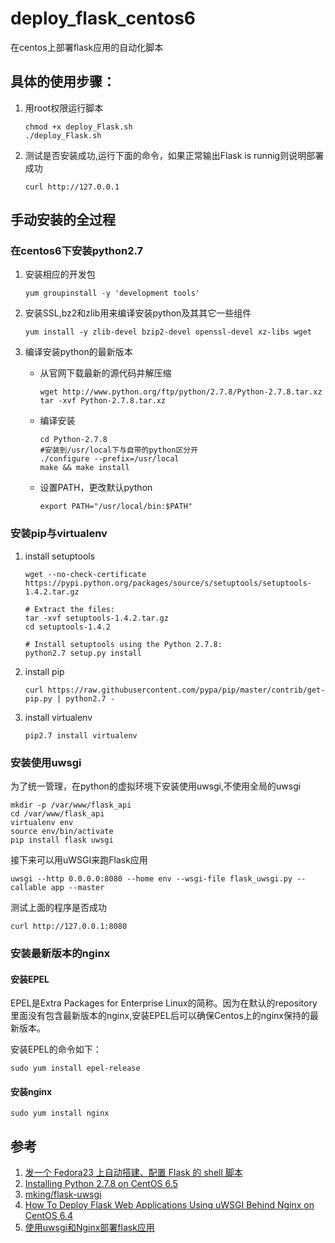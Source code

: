 # deploy_flask_centos6
在centos上部署flask应用的自动化脚本

## 具体的使用步骤：

1. 用root权限运行脚本

    ```
    chmod +x deploy_Flask.sh
    ./deploy_Flask.sh
    ```

2. 测试是否安装成功,运行下面的命令，如果正常输出Flask is runnig则说明部署成功

    ```
    curl http://127.0.0.1
    ```

## 手动安装的全过程

### 在centos6下安装python2.7

1. 安装相应的开发包
    ```
    yum groupinstall -y 'development tools'
    ```
2. 安装SSL,bz2和zlib用来编译安装python及其其它一些组件

    ```
    yum install -y zlib-devel bzip2-devel openssl-devel xz-libs wget
    ```

3. 编译安装python的最新版本

    * 从官网下载最新的源代码并解压缩
        ```
        wget http://www.python.org/ftp/python/2.7.8/Python-2.7.8.tar.xz
        tar -xvf Python-2.7.8.tar.xz
        ```
    * 编译安装

        ```
        cd Python-2.7.8
        #安装到/usr/local下与自带的python区分开
        ./configure --prefix=/usr/local
        make && make install
        ```
    * 设置PATH，更改默认python

        ```
        export PATH="/usr/local/bin:$PATH"
        ```

### 安装pip与virtualenv

1. install setuptools

    ```
    wget --no-check-certificate https://pypi.python.org/packages/source/s/setuptools/setuptools-1.4.2.tar.gz

    # Extract the files:
    tar -xvf setuptools-1.4.2.tar.gz
    cd setuptools-1.4.2

    # Install setuptools using the Python 2.7.8:
    python2.7 setup.py install
    ```
2. install pip

    ```
    curl https://raw.githubusercontent.com/pypa/pip/master/contrib/get-pip.py | python2.7 -
    ```

3. install virtualenv

    ```
    pip2.7 install virtualenv
    ```

### 安装使用uwsgi

为了统一管理，在python的虚拟环境下安装使用uwsgi,不使用全局的uwsgi

```
mkdir -p /var/www/flask_api
cd /var/www/flask_api
virtualenv env
source env/bin/activate
pip install flask uwsgi
```

接下来可以用uWSGI来跑Flask应用

```
uwsgi --http 0.0.0.0:8080 --home env --wsgi-file flask_uwsgi.py --callable app --master
```

测试上面的程序是否成功

```
curl http://127.0.0.1:8080
```

### 安装最新版本的nginx

#### 安装EPEL

EPEL是Extra Packages for Enterprise Linux的简称。因为在默认的repository里面没有包含最新版本的nginx,安装EPEL后可以确保Centos上的nginx保持的最新版本。

安装EPEL的命令如下：

```
sudo yum install epel-release
```

#### 安装nginx

```
sudo yum install nginx
```

## 参考

1. [发一个 Fedora23 上自动搭建、配置 Flask 的 shell 脚本](https://www.v2ex.com/t/254879)
2. [Installing Python 2.7.8 on CentOS 6.5](http://bicofino.io/2014/01/16/installing-python-2-dot-7-6-on-centos-6-dot-5/)
3. [mking/flask-uwsgi](https://github.com/mking/flask-uwsgi)
4. [How To Deploy Flask Web Applications Using uWSGI Behind Nginx on CentOS 6.4](https://www.digitalocean.com/community/tutorials/how-to-deploy-flask-web-applications-using-uwsgi-behind-nginx-on-centos-6-4)
5. [使用uwsgi和Nginx部署flask应用](https://segmentfault.com/a/1190000002411626)
